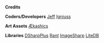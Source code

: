 ﻿__**Credits**__

__Coders/Developers__
[Jeff](https://discordapp.com/users/330452192391593987)
[Igniuss](https://discordapp.com/users/109706676650663936)

__Art Assets__
[Ækashics](http://www.akashics.moe)

__Libraries__
[DSharpPlus](https://github.com/DSharpPlus/DSharpPlus/)
[Rant](https://github.com/TheBerkin/rant)
[ImageSharp](https://github.com/SixLabors/ImageSharp)
[LiteDB](https://github.com/mbdavid/LiteDB/)